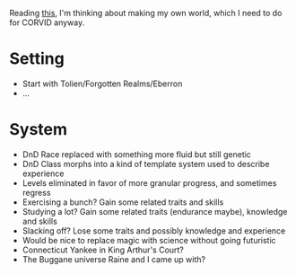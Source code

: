 Reading
[this](https://www.reddit.com/r/DnD/comments/3jpksw/gandalf_was_really_just_fighter_with_int18/),
I'm thinking about making my own world, which I need to do for CORVID anyway.

# Setting

- Start with Tolien/Forgotten Realms/Eberron
- ...

# System

- DnD Race replaced with something more fluid but still genetic
- DnD Class morphs into a kind of template system used to describe experience
- Levels eliminated in favor of more granular progress, and sometimes regress
 - Exercising a bunch? Gain some related traits and skills
 - Studying a lot? Gain some related traits (endurance maybe), knowledge and skills
 - Slacking off? Lose some traits and possibly knowledge and experience
- Would be nice to replace magic with science without going futuristic
 - Connecticut Yankee in King Arthur's Court?
 - The Buggane universe Raine and I came up with?
